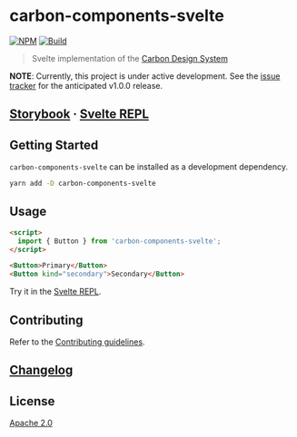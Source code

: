 # carbon-components-svelte

[![NPM][npm]][npm-url]
[![Build][build]][build-badge]

> Svelte implementation of the [Carbon Design System](https://github.com/carbon-design-system)

**NOTE**: Currently, this project is under active development. See the [issue tracker](https://github.com/IBM/carbon-components-svelte/projects/1) for the anticipated v1.0.0 release.

## [Storybook](https://ibm.github.io/carbon-components-svelte) · [Svelte REPL](https://svelte.dev/repl/201b02d3a92440f99de9129e83a67871?version=3.16.7)

## Getting Started

`carbon-components-svelte` can be installed as a development dependency.

```bash
yarn add -D carbon-components-svelte
```

## Usage

```html
<script>
  import { Button } from 'carbon-components-svelte';
</script>

<Button>Primary</Button>
<Button kind="secondary">Secondary</Button>
```

Try it in the [Svelte REPL](https://svelte.dev/repl/201b02d3a92440f99de9129e83a67871?version=3.16.7).

## Contributing

Refer to the [Contributing guidelines](CONTRIBUTING.md).

## [Changelog](CHANGELOG.md)

## License

[Apache 2.0](LICENSE)

[npm]: https://img.shields.io/npm/v/carbon-components-svelte.svg?color=blue
[npm-url]: https://npmjs.com/package/carbon-components-svelte
[build]: https://travis-ci.com/ibm/carbon-components-svelte.svg?branch=master
[build-badge]: https://travis-ci.com/ibm/carbon-components-svelte
